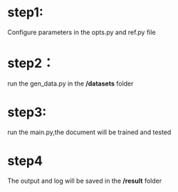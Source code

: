 # step1:
Configure parameters in the opts.py and ref.py file
# step2：
run the gen_data.py in the **/datasets** folder
# step3:
run the main.py,the document will be trained and tested
# step4
The output and log will be saved in the **/result** folder
